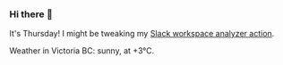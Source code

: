 ### Hi there :wave:

It's Thursday! I might be tweaking my [Slack workspace analyzer action](https://github.com/bewuethr/slack-analyzer).

Weather in Victoria BC: sunny, at +3°C.
